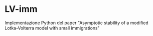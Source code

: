 # LV-imm
Implementazione Python del paper "Asymptotic stability of a modified Lotka-Volterra model with small immigrations"
